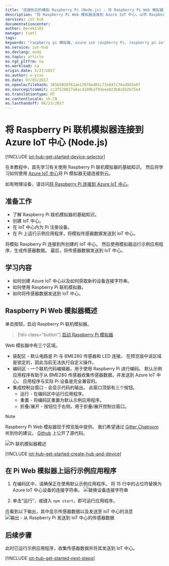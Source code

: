```yaml
---
title: "连接到云的模拟 Raspberry Pi (Node.js) - 将 Raspberry Pi Web 模拟器连接到 Azure IoT 中心 | Azure"
description: "将 Raspberry Pi Web 模拟器连接到 Azure IoT 中心，以供 Raspberry Pi 将数据发送到 Azure 云。"
services: iot-hub
documentationcenter: 
author: Derek1101
manager: timtl
tags: 
keywords: "raspberry pi 模拟器, azure iot raspberry Pi, raspberry pi iot 中心, raspberry pi 将数据发送到云, 连接到云的 raspberry pi"
ms.service: iot-hub
ms.devlang: node
ms.topic: article
ms.tgt_pltfrm: na
ms.workload: na
origin.date: 5/27/2017
ms.author: v-yiso
ms.date: 07/03/2017
ms.openlocfilehash: 385b5020f61ae17878ad01c72e847c74ad9b5e07
ms.sourcegitcommit: cc3f528827a8acd109ba793eee023b8c6b2b75e4
ms.translationtype: HT
ms.contentlocale: zh-CN
ms.lasthandoff: 06/23/2017
---
```

# 将 Raspberry Pi 联机模拟器连接到 Azure IoT 中心 (Node.js)
<a id="connect-raspberry-pi-online-simulator-to-azure-iot-hub-nodejs" class="xliff"></a>

[!INCLUDE [iot-hub-get-started-device-selector](../../includes/iot-hub-get-started-device-selector.md)]

在本教程中，首先学习有关使用 Raspberry Pi 联机模拟器的基础知识。 然后将学习如何使用 [Azure IoT 中心](./iot-hub-what-is-iot-hub.md)将 Pi 模拟器无缝连接到云。 

如有物理设备，请访问[将 Raspberry Pi 连接到 Azure IoT 中心](./iot-hub-raspberry-pi-kit-node-get-started.md)。 

## 准备工作
<a id="what-you-do" class="xliff"></a>

* 了解 Raspberry Pi 联机模拟器的基础知识。
* 创建 IoT 中心。
* 在 IoT 中心内为 Pi 注册设备。
* 在 Pi 上运行示例应用程序，将模拟传感器数据发送到 IoT 中心。

将模拟 Raspberry Pi 连接到所创建的 IoT 中心。 然后使用模拟器运行示例应用程序，生成传感器数据。 最后，将传感器数据发送到 IoT 中心。

## 学习内容
<a id="what-you-learn" class="xliff"></a>

* 如何创建 Azure IoT 中心以及如何获取新的设备连接字符串。
* 如何使用 Raspberry Pi 联机模拟器。
* 如何将传感器数据发送到 IoT 中心。

## Raspberry Pi Web 模拟器概述
<a id="overview-of-raspberry-pi-web-simulator" class="xliff"></a>

单击按钮，启动 Raspberry Pi 联机模拟器。

> [!div class="button"]
[启动 Raspberry Pi 模拟器](https://azure-samples.github.io/raspberry-pi-web-simulator/build/index.html)

Web 模拟器中有三个区域。
* 装配区 - 默认电路是 Pi 与 BME280 传感器和 LED 连接。 在预览版中该区域是锁定的，因此当前无法执行自定义操作。
* 编码区 - 一个联机代码编辑器，用于使用 Raspberry Pi 进行编码。 默认示例应用程序有助于从 BME280 传感器收集传感器数据，并发送到 Azure IoT 中心。 应用程序与实际 Pi 设备是完全兼容的。 
* 集成控制台窗口 - 会显示代码的输出。 此窗口顶部有三个按钮。
   * 运行 - 在编码区中运行应用程序。
   * 重置 - 将编码区重置为默认示例应用程序。
   * 折叠/展开 - 按钮位于右侧，用于折叠/展开控制台窗口。

> [!NOTE] 
Raspberry Pi Web 模拟器现于预览版中提供。 我们希望通过 [Gitter Chatroom](https://gitter.im/Microsoft/raspberry-pi-web-simulator) 听到你的建议。 [Github](https://github.com/Azure-Samples/raspberry-pi-web-simulator) 上公开了源代码。

![Pi 联机模拟器概述](./media/iot-hub-raspberry-pi-web-simulator/0_overview.png)

[!INCLUDE [iot-hub-get-started-create-hub-and-device](../../includes/iot-hub-get-started-create-hub-and-device.md)]


## 在 Pi Web 模拟器上运行示例应用程序
<a id="run-a-sample-application-on-pi-web-simulator" class="xliff"></a>

1. 在编码区中，请确保正在使用默认示例应用程序。 将 15 行中的占位符替换为 Azure IoT 中心设备的连接字符串。
   ![替换设备连接字符串](./media/iot-hub-raspberry-pi-web-simulator/1_connectionstring.png)

2. 单击“运行”，或键入 `npm start`，即可运行应用程序。


应看到以下输出，其中显示传感器数据以及发送至 IoT 中心的消息![输出 - 从 Raspberry Pi 发送到 IoT 中心的传感器数据](./media/iot-hub-raspberry-pi-web-simulator/2_run_application.png)


## 后续步骤
<a id="next-steps" class="xliff"></a>

此时已运行示例应用程序，收集传感器数据并将其发送到 IoT 中心。

[!INCLUDE [iot-hub-get-started-next-steps](../../includes/iot-hub-get-started-next-steps.md)]
